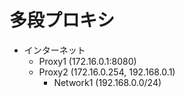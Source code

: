 # 多段プロキシ
- インターネット
  - Proxy1      (172.16.0.1:8080)
  - Proxy2      (172.16.0.254, 192.168.0.1)
    -  Network1 (192.168.0.0/24)